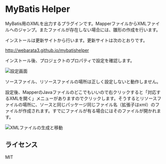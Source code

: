 # MyBatis Helper

MyBatis用のXMLを出力するプラグインです。MapperファイルからXMLファイルへのジャンプ。またファイルが存在しない場合には、雛形の作成を行います。

インストールは更新サイトから行います。更新サイトは次のとおりです。

http://webarata3.github.io/mybatishelper

インストール後、プロジェクトのプロパティで設定を確認します。

![設定画面](http://webarata3.github.io/mybatishelper/image/preference.png)

ソースファイル、リソースファイルの場所は正しく設定しないと動作しません。

設定後、MapperのJavaファイルのどこでもいいので右クリックすると「対応するXMLを開く」メニューがありますのでクリックします。そうするとリソースファイルの場所に、ソースと同じパッケージ同じファイル名（拡張子はxml）のファイルが作成されます。すでにファイルが有る場合にはそのファイルが開かれます。

![XMLファイルの生成と移動](http://webarata3.github.io/mybatishelper/image/usemybatishelper.gif)

## ライセンス

MIT

